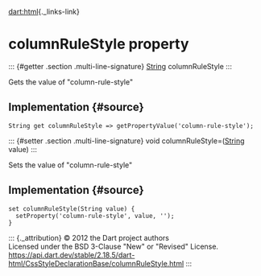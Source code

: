 [dart:html](../../dart-html/dart-html-library){._links-link}

columnRuleStyle property
========================

::: {#getter .section .multi-line-signature}
[String](../../dart-core/string-class) columnRuleStyle
:::

Gets the value of \"column-rule-style\"

Implementation {#source}
--------------

``` {.language-dart data-language="dart"}
String get columnRuleStyle => getPropertyValue('column-rule-style');
```

::: {#setter .section .multi-line-signature}
void columnRuleStyle=([String](../../dart-core/string-class) value)
:::

Sets the value of \"column-rule-style\"

Implementation {#source}
--------------

``` {.language-dart data-language="dart"}
set columnRuleStyle(String value) {
  setProperty('column-rule-style', value, '');
}
```

::: {._attribution}
© 2012 the Dart project authors\
Licensed under the BSD 3-Clause \"New\" or \"Revised\" License.\
<https://api.dart.dev/stable/2.18.5/dart-html/CssStyleDeclarationBase/columnRuleStyle.html>
:::
